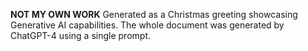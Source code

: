 **NOT MY OWN WORK**
Generated as a Christmas greeting showcasing Generative AI capabilities. The whole document was generated by ChatGPT-4 using a single prompt.
